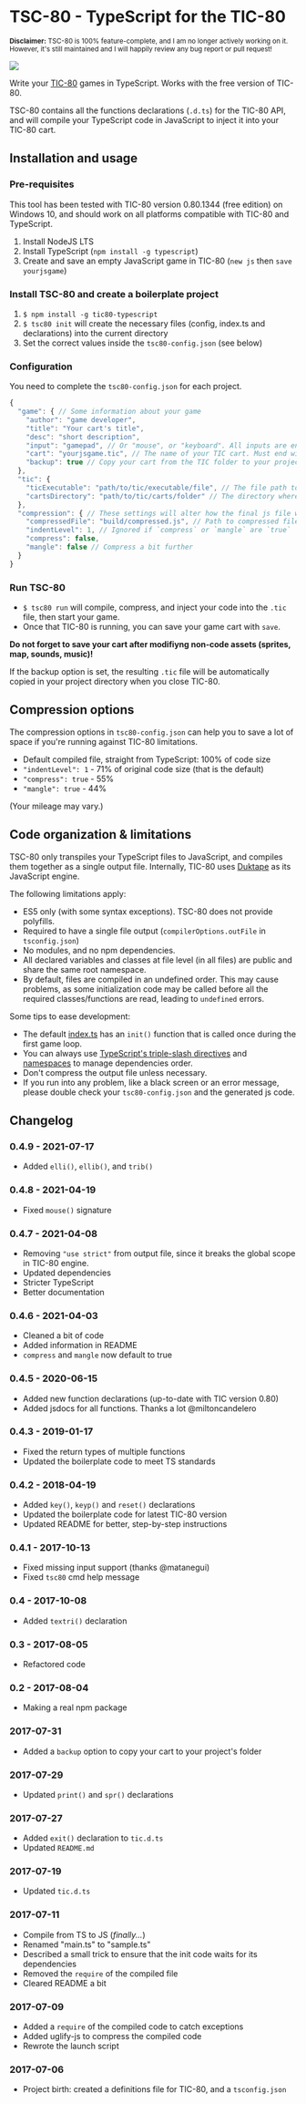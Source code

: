# TSC-80 - TypeScript for the TIC-80

<sup>**Disclaimer:** TSC-80 is 100% feature-complete, and I am no longer actively working on it. However, it's still maintained and I will happily review any bug report or pull request!</sup>

![](logo.png)

Write your [TIC-80](https://tic.computer/) games in TypeScript. Works with the free version of TIC-80.

TSC-80 contains all the functions declarations (`.d.ts`) for the TIC-80 API, and will compile your TypeScript code in JavaScript to inject it into your TIC-80 cart.

## Installation and usage

### Pre-requisites

This tool has been tested with TIC-80 version 0.80.1344 (free edition) on Windows 10, and should work on all platforms compatible with TIC-80 and TypeScript.

1. Install NodeJS LTS
2. Install TypeScript (`npm install -g typescript`)
3. Create and save an empty JavaScript game in TIC-80 (`new js` then `save yourjsgame`)

### Install TSC-80 and create a boilerplate project

1. `$ npm install -g tic80-typescript`
2. `$ tsc80 init` will create the necessary files (config, index.ts and declarations) into the current directory
3. Set the correct values inside the `tsc80-config.json` (see below)

### Configuration

You need to complete the `tsc80-config.json` for each project.

```js
{
  "game": { // Some information about your game
    "author": "game developer",
    "title": "Your cart's title",
    "desc": "short description",
    "input": "gamepad", // Or "mouse", or "keyboard". All inputs are enabled this field is omitted.
    "cart": "yourjsgame.tic", // The name of your TIC cart. Must end with ".tic"
    "backup": true // Copy your cart from the TIC folder to your project folder. Useful for version control backups.
  },
  "tic": {
    "ticExecutable": "path/to/tic/executable/file", // The file path to your TIC executable.
    "cartsDirectory": "path/to/tic/carts/folder" // The directory where TIC stores its carts. Accessible from TIC with the "folder" command
  },
  "compression": { // These settings will alter how the final js file will look like
    "compressedFile": "build/compressed.js", // Path to compressed file. You should not have to change this.
    "indentLevel": 1, // Ignored if `compress` or `mangle` are `true`
    "compress": false,
    "mangle": false // Compress a bit further
  }
}
```

### Run TSC-80

- `$ tsc80 run` will compile, compress, and inject your code into the `.tic` file, then start your game.
- Once that TIC-80 is running, you can save your game cart with `save`.

**Do not forget to save your cart after modifiyng non-code assets (sprites, map, sounds, music)!**

If the backup option is set, the resulting `.tic` file will be automatically copied in your project directory when you close TIC-80.

## Compression options

The compression options in `tsc80-config.json` can help you to save a lot of space if you're running against TIC-80 limitations.

- Default compiled file, straight from TypeScript: 100% of code size
- `"indentLevel": 1` - 71% of original code size (that is the default)
- `"compress": true` - 55%
- `"mangle": true` - 44%

(Your mileage may vary.)

## Code organization & limitations

TSC-80 only transpiles your TypeScript files to JavaScript, and compiles them together as a single output file. Internally, TIC-80 uses [Duktape](https://duktape.org/) as its JavaScript engine.

The following limitations apply:

- ES5 only (with some syntax exceptions). TSC-80 does not provide polyfills.
- Required to have a single file output (`compilerOptions.outFile` in `tsconfig.json`)
- No modules, and no npm dependencies.
- All declared variables and classes at file level (in all files) are public and share the same root namespace.
- By default, files are compiled in an undefined order. This may cause problems, as some initialization code may be called before all the required classes/functions are read, leading to `undefined` errors.

Some tips to ease development:

- The default [index.ts](https://github.com/scambier/tic80-typescript/blob/master/tocopy/index.ts) has an `init()` function that is called once during the first game loop.
- You can always use [TypeScript's triple-slash directives](https://www.typescriptlang.org/docs/handbook/triple-slash-directives.html) and [namespaces](https://www.typescriptlang.org/docs/handbook/namespaces.html) to manage dependencies order.
- Don't compress the output file unless necessary.
- If you run into any problem, like a black screen or an error message, please double check your `tsc80-config.json` and the generated js code.

## Changelog

### 0.4.9 - 2021-07-17

- Added `elli()`, `ellib()`, and `trib()`

### 0.4.8 - 2021-04-19

- Fixed `mouse()` signature

### 0.4.7 - 2021-04-08

- Removing `"use strict"` from output file, since it breaks the global scope in TIC-80 engine.
- Updated dependencies
- Stricter TypeScript
- Better documentation

### 0.4.6 - 2021-04-03

- Cleaned a bit of code
- Added information in README
- `compress` and `mangle` now default to true

### 0.4.5 - 2020-06-15

- Added new function declarations (up-to-date with TIC version 0.80)
- Added jsdocs for all functions. Thanks a lot @miltoncandelero

### 0.4.3 - 2019-01-17

- Fixed the return types of multiple functions
- Updated the boilerplate code to meet TS standards

### 0.4.2 - 2018-04-19

- Added `key()`, `keyp()` and `reset()` declarations
- Updated the boilerplate code for latest TIC-80 version
- Updated README for better, step-by-step instructions

### 0.4.1 - 2017-10-13

- Fixed missing input support (thanks @matanegui)
- Fixed `tsc80` cmd help message

### 0.4 - 2017-10-08

- Added `textri()` declaration

### 0.3 - 2017-08-05

- Refactored code

### 0.2 - 2017-08-04

- Making a real npm package

### 2017-07-31

- Added a `backup` option to copy your cart to your project's folder

### 2017-07-29

- Updated `print()` and `spr()` declarations

### 2017-07-27

- Added `exit()` declaration to `tic.d.ts`
- Updated `README.md`

### 2017-07-19

- Updated `tic.d.ts`

### 2017-07-11

- Compile from TS to JS (*finally...*)
- Renamed "main.ts" to "sample.ts"
- Described a small trick to ensure that the init code waits for its dependencies
- Removed the `require` of the compiled file
- Cleared README a bit

### 2017-07-09

- Added a `require` of the compiled code to catch exceptions
- Added uglify-js to compress the compiled code
- Rewrote the launch script

### 2017-07-06

- Project birth: created a definitions file for TIC-80, and a `tsconfig.json`
